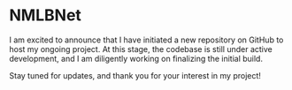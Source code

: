 # NMLBNet
I am excited to announce that I have initiated a new repository on GitHub to host my ongoing project.  At this stage, the codebase is still under active development, and I am diligently working on finalizing the initial build.

Stay tuned for updates, and thank you for your interest in my project!
